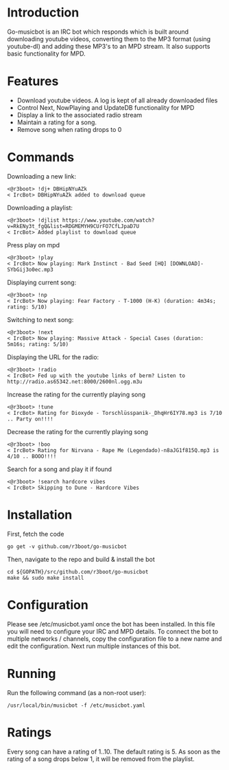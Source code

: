 # Introduction
Go-musicbot is an IRC bot which responds which  is built around
downloading youtube videos, converting them to the MP3 format (using
youtube-dl) and adding these MP3's to an MPD stream. It also supports
basic functionality for MPD.

# Features
* Download youtube videos. A log is kept of all already downloaded files
* Control Next, NowPlaying and UpdateDB functionality for MPD
* Display a link to the associated radio stream
* Maintain a rating for a song.
* Remove song when rating drops to 0

# Commands
Downloading a new link:
~~~~
<@r3boot> !dj+ DBHipNYuAZk
< IrcBot> DBHipNYuAZk added to download queue
~~~~

Downloading a playlist:
~~~~
<@r3boot> !djlist https://www.youtube.com/watch?v=RkENy3t_fgQ&list=RDGMEMYH9CUrFO7CfLJpaD7U
< IrcBot> Added playlist to download queue
~~~~

Press play on mpd
~~~~
<@r3boot> !play
< IrcBot> Now playing: Mark Instinct - Bad Seed [HQ] [DOWNLOAD]-SYbGij3o0ec.mp3

~~~~

Displaying current song:
~~~~
<@r3boot> !np
< IrcBot> Now playing: Fear Factory - T-1000 (H-K) (duration: 4m34s; rating: 5/10)
~~~~

Switching to next song:
~~~~
<@r3boot> !next
< IrcBot> Now playing: Massive Attack - Special Cases (duration: 5m16s; rating: 5/10)
~~~~

Displaying the URL for the radio:
~~~~
<@r3boot> !radio
< IrcBot> Fed up with the youtube links of berm? Listen to http://radio.as65342.net:8000/2600nl.ogg.m3u
~~~~

Increase the rating for the currently playing song
~~~~
<@r3boot> !tune
< IrcBot> Rating for Dioxyde - Torschlüsspanik-_DhqHr6IY78.mp3 is 7/10 .. Party on!!!!

~~~~

Decrease the rating for the currently playing song
~~~~
<@r3boot> !boo
< IrcBot> Rating for Nirvana - Rape Me (Legendado)-n8aJG1f815Q.mp3 is 4/10 .. BOOO!!!!
~~~~

Search for a song and play it if found
~~~~
<@r3boot> !search hardcore vibes
< IrcBot> Skipping to Dune - Hardcore Vibes
~~~~

# Installation
First, fetch the code
~~~~
go get -v github.com/r3boot/go-musicbot
~~~~

Then, navigate to the repo and build & install the bot
~~~~
cd ${GOPATH}/src/github.com/r3boot/go-musicbot
make && sudo make install
~~~~

# Configuration
Please see /etc/musicbot.yaml once the bot has been installed. In this
file you will need to configure your IRC and MPD details. To connect
the bot to multiple networks / channels, copy the configuration file
to a new name and edit the configuration. Next run multiple instances
of this bot.

# Running
Run the following command (as a non-root user):
~~~~
/usr/local/bin/musicbot -f /etc/musicbot.yaml
~~~~

# Ratings
Every song can have a rating of 1..10. The default rating is 5. As soon
as the rating of a song drops below 1, it will be removed from the
playlist.
